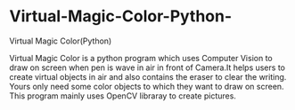 # Virtual-Magic-Color-Python-
Virtual Magic Color(Python)


Virtual Magic Color is a python program which uses Computer Vision to draw on screen when pen is wave in air in front of Camera.It helps users to create virtual objects in air and also contains the eraser to clear the writing. Yours only need some color objects to which they want to draw on screen. This program mainly uses OpenCV libraray to create pictures.
